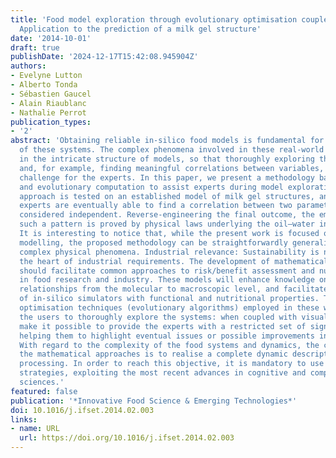 ```yaml
---
title: 'Food model exploration through evolutionary optimisation coupled with visualisation:
  Application to the prediction of a milk gel structure'
date: '2014-10-01'
draft: true
publishDate: '2024-12-17T15:42:08.945904Z'
authors:
- Evelyne Lutton
- Alberto Tonda
- Sébastien Gaucel
- Alain Riaublanc
- Nathalie Perrot
publication_types:
- '2'
abstract: 'Obtaining reliable in-silico food models is fundamental for a better understanding
  of these systems. The complex phenomena involved in these real-world processes reflect
  in the intricate structure of models, so that thoroughly exploring their behaviour
  and, for example, finding meaningful correlations between variables, become a relevant
  challenge for the experts. In this paper, we present a methodology based on visualisation
  and evolutionary computation to assist experts during model exploration. The proposed
  approach is tested on an established model of milk gel structures, and we show how
  experts are eventually able to find a correlation between two parameters, previously
  considered independent. Reverse-engineering the final outcome, the emergence of
  such a pattern is proved by physical laws underlying the oil–water interface colonisation.
  It is interesting to notice that, while the present work is focused on milk gel
  modelling, the proposed methodology can be straightforwardly generalised to other
  complex physical phenomena. Industrial relevance: Sustainability is nowadays at
  the heart of industrial requirements. The development of mathematical approaches
  should facilitate common approaches to risk/benefit assessment and nutritional quality
  in food research and industry. These models will enhance knowledge on process–structure–property
  relationships from the molecular to macroscopic level, and facilitate the creation
  of in-silico simulators with functional and nutritional properties. The stochastic
  optimisation techniques (evolutionary algorithms) employed in these works allow
  the users to thoroughly explore the systems: when coupled with visualisation, they
  make it possible to provide the experts with a restricted set of significant data,
  helping them to highlight eventual issues or possible improvements in the model.
  With regard to the complexity of the food systems and dynamics, the challenge of
  the mathematical approaches is to realise a complete dynamic description of food
  processing. In order to reach this objective, it is mandatory to use innovative
  strategies, exploiting the most recent advances in cognitive and complex system
  sciences.'
featured: false
publication: '*Innovative Food Science & Emerging Technologies*'
doi: 10.1016/j.ifset.2014.02.003
links:
- name: URL
  url: https://doi.org/10.1016/j.ifset.2014.02.003
---
```


